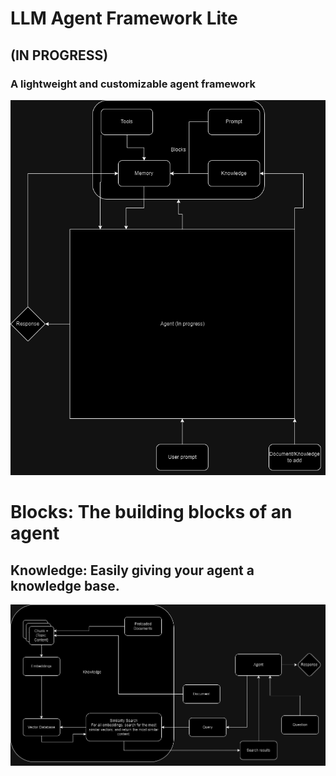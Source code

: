 # LLM Agent Framework Lite
## **(IN PROGRESS)**
### A lightweight and customizable agent framework 

![ALT TEXT](/images/Agent_framework.png)


# Blocks: The building blocks of an agent
## Knowledge: Easily giving your agent a knowledge base.
![ALT TEXT](/images/Knowledge_block.png)
